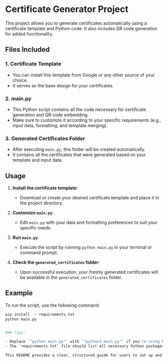 # Certificate Generator Project

This project allows you to generate certificates automatically using a certificate template and Python code. It also includes QR code generation for added functionality.

## Files Included

### 1. **Certificate Template**
   - You can install this template from Google or any other source of your choice. 
   - It serves as the base design for your certificates.

### 2. **main.py**
   - This Python script contains all the code necessary for certificate generation and QR code embedding.
   - Make sure to customize it according to your specific requirements (e.g., input data, formatting, and template merging).

### 3. **Generated Certificates Folder**
   - After executing `main.py`, this folder will be created automatically.
   - It contains all the certificates that were generated based on your template and input data.

## Usage

1. **Install the certificate template**:
   - Download or create your desired certificate template and place it in the project directory.

2. **Customize `main.py`**:
   - Edit `main.py` with your data and formatting preferences to suit your specific needs.

3. **Run `main.py`**:
   - Execute the script by running `python main.py` in your terminal or command prompt.

4. **Check the `generated_certificates` folder**:
   - Upon successful execution, your freshly generated certificates will be available in the `generated_certificates` folder.

## Example

To run the script, use the following command:

```bash
pip install -r requirements.txt
python main.py


### Tips:

- Replace `"python main.py"` with `"python3 main.py"` if you're using Python 3 and it isn't the default.
- The `requirements.txt` file should list all necessary Python packages, such as `Pillow` and `qrcode`.

This README provides a clear, structured guide for users to set up and run your project.

